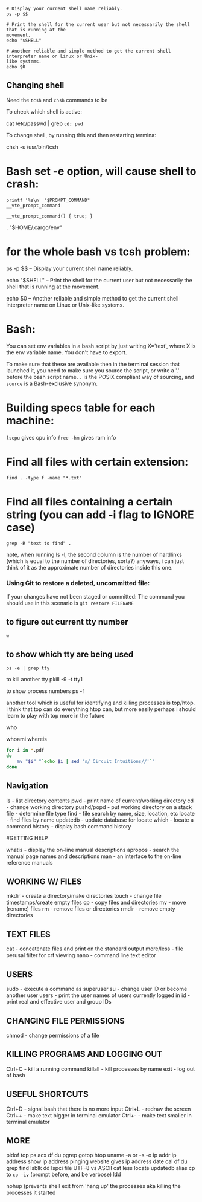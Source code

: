 ```
# Display your current shell name reliably.
ps -p $$

# Print the shell for the current user but not necessarily the shell that is running at the          
movement.
echo "$SHELL"

# Another reliable and simple method to get the current shell interpreter name on Linux or Unix-     
like systems.
echo $0
```




## Changing shell

Need the `tcsh` and `chsh` commands to be

To check which shell is active:

cat /etc/passwd | grep `cd; pwd`

To change shell, by running this and then restarting termina:

chsh -s /usr/bin/tcsh

# Bash set -e option, will cause shell to crash:

```
printf '%s\n' "$PROMPT_COMMAND"
__vte_prompt_command
```

```
__vte_prompt_command() { true; }
```

. "$HOME/.cargo/env"



# for the whole bash  vs tcsh problem:

ps -p $$ – Display your current shell name reliably. 

echo "$SHELL" – Print the shell for the current user but not necessarily the shell that is running at the movement. 

echo $0 – Another reliable and simple method to get the current shell interpreter name on Linux or Unix-like systems.


# Bash:

You can set env variables in a bash script by just writing X='text', where X is the env variable name. You don't have to export.

To make sure that these are available then in the terminal session that launched it, you need to make sure you source the script, or write a '.' before the bash script name. `.` is the POSIX compliant way of sourcing, and `source` is a Bash-exclusive synonym.


# Building specs table for each machine:

`lscpu` gives cpu info
`free -hm` gives ram info


# Find all files with certain extension:

`find . -type f -name "*.txt"`


# Find all files containing a certain string (you can add -i flag to IGNORE case)

`grep -R "text to find" .`

note, when running ls -l, the second column is the number of hardlinks (which is equal to the number of directories, sorta?) anyways, i can just think of it as the approximate number of directories inside this one.

### Using Git to restore a deleted, uncommitted file:
If your changes have not been staged or committed: The command you should use in this scenario is `git restore FILENAME`


## to figure out current tty number

`w`


## to show which tty are being used

```
ps -e | grep tty
```

to kill another tty
pkill -9 -t tty1

to show process numbers
ps -f

another tool which is useful for identifying and killing processes is top/htop.
i think that top can do everything htop can, but more easily
perhaps i should learn to play with top more in the future


who

whoami
whereis


```bash
for i in *.pdf
do
    mv "$i" "`echo $i | sed 's/ Circuit Intuitions//'`"
done
```

## Navigation

ls - list directory contents
pwd - print name of current/working directory
cd - change working directory
pushd/popd - put working directory on a stack
file - determine file type
find - file search by name, size, location, etc
locate - find files by name
updatedb - update database for locate
which - locate a command
history - display bash command history

#GETTING HELP

whatis - display the on-line manual descriptions
apropos - search the manual page names and descriptions
man - an interface to the on-line reference manuals

## WORKING W/ FILES

mkdir - create a directory/make directories
touch - change file timestamps/create empty files
cp - copy files and directories
mv - move (rename) files
rm - remove files or directories
rmdir - remove empty directories

## TEXT FILES

cat - concatenate files and print on the standard output
more/less - file perusal filter for crt viewing
nano - command line text editor

## USERS

sudo - execute a command as superuser
su - change user ID or become another user
users - print the user names of users currently logged in
id - print real and effective user and group IDs

## CHANGING FILE PERMISSIONS

chmod - change permissions of a file

## KILLING PROGRAMS AND LOGGING OUT

Ctrl+C - kill a running command
killall - kill processes by name
exit - log out of bash

## USEFUL SHORTCUTS

Ctrl+D - signal bash that there is no more input
Ctrl+L - redraw the screen
Ctrl++ - make text bigger in terminal emulator
Ctrl+- - make text smaller in terminal emulator

## MORE

pidof
top
ps acx
df
du
pgrep
gotop
htop
uname -a or -s -o
ip addr
ip address show
ip address
pinging website gives ip address
date
cal
df
du
grep
find
lsblk
dd
lspci
file
UTF-8 vs ASCII
cat
less
locate
updatedb
alias cp to `cp -iv`  (prompt before, and be verbose)
ldd


nohup (prevents shell exit from 'hang up' the processes aka killing the processes it started
